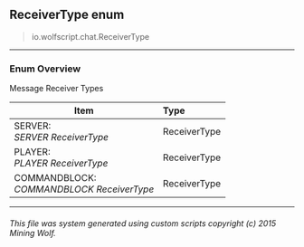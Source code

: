 ## ReceiverType __enum__

>io.wolfscript.chat.ReceiverType

---

### Enum Overview

Message Receiver Types

Item | Type   
--- | :--- 
SERVER: <br> _SERVER ReceiverType_ | ReceiverType
PLAYER: <br> _PLAYER ReceiverType_ | ReceiverType
COMMANDBLOCK: <br> _COMMANDBLOCK ReceiverType_ | ReceiverType



---



###### This file was system generated using custom scripts copyright (c) 2015 Mining Wolf.
	

